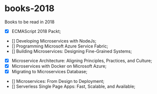 # books-2018
Books to be read in 2018

- [x] ECMAScript 2018 Packt;
- [] Developing Microservices with NodeJs;
- [] Programming Microsoft Azure Service Fabric;
- [] Building Microservices: Designing Fine-Grained Systems;
- [x] Microservice Architecture: Aligning Principles, Practices, and Culture;
- [x] Microservices with Docker on Microsoft Azure;
- [x] Migrating to Microservices Database;
- [] Microservices: From Design to Deployment;
- [] Serverless Single Page Apps: Fast, Scalable, and Available;
